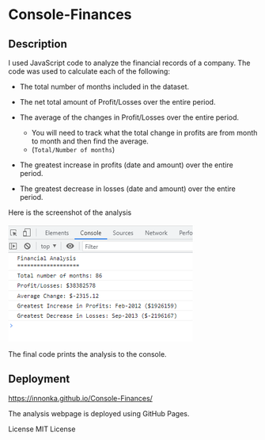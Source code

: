 # Console-Finances

## Description

I used JavaScript code to analyze the financial records of a company.
The code was used to calculate each of the following:

- The total number of months included in the dataset.

- The net total amount of Profit/Losses over the entire period.

- The average of the changes in Profit/Losses over the entire period.

  - You will need to track what the total change in profits are from month to month and then find the average.
  - (`Total/Number of months`)

- The greatest increase in profits (date and amount) over the entire period.

- The greatest decrease in losses (date and amount) over the entire period.

Here is the screenshot of the analysis

![Alt text](/Screenshot%202022-11-15%20204210.png)

The final code prints the analysis to the console.

## Deployment
https://innonka.github.io/Console-Finances/

The analysis webpage is deployed using GitHub Pages.

License
MIT License
